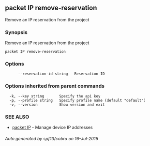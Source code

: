 ## packet IP remove-reservation

Remove an IP reservation from the project

### Synopsis


Remove an IP reservation from the project

```
packet IP remove-reservation
```

### Options

```
      --reservation-id string   Reservation ID
```

### Options inherited from parent commands

```
  -k, --key string       Specify the api key
  -p, --profile string   Specify profile name (default "default")
  -v, --version          Show version and exit
```

### SEE ALSO
* [packet IP](packet_IP.md)	 - Manage device IP addresses

###### Auto generated by spf13/cobra on 16-Jul-2016
